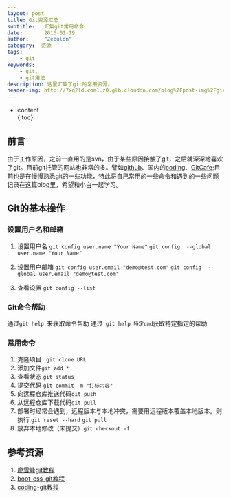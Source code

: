 ```yaml
---
layout: post
title: Git资源汇总
subtitle:   汇集git常用命令
date:       2016-01-19
author:     "Zebulon"
category:  资源
tags:
    - git
keywords:
    - git,
    - git用法
description: 这里汇集了git的常用资源。
header-img: http://7xq2ld.com1.z0.glb.clouddn.com/blog%2Fpost-img%2Fgirls.jpg
---
```

* content  
{:toc} 

## 前言

由于工作原因，之前一直用的是svn，由于某些原因接触了git，之后就深深地喜欢了git。目前git托管的网站也非常的多。譬如[github](http://www.github.com)、国内的[coding](http://www.coding.net)、[GitCafe](http://www.GitCafe.com);目前也是在慢慢熟悉git的一些功能，特此将自己常用的一些命令和遇到的一些问题记录在这篇blog里，希望和小白一起学习。

## Git的基本操作

### 设置用户名和邮箱

1. 设置用户名
`git config user.name "Your Name"`
`git config  --global user.name "Your Name"`


2. 设置用户邮箱
`git config user.email "demo@test.com"`
`git config  --global user.email "demo@test.com"`


3. 查看设置
```git config --list```

### Git命令帮助 

通过```git help ```来获取命令帮助
通过``` git help 特定cmd```获取特定指定的帮助

### 常用命令
1. 克隆项目 ``` git clone URL```
2. 添加文件``` git add * ```
3. 查看状态 ``` git status ```
4. 提交代码 ``` git commit -m "打标内容"  ```
5. 向远程仓库推送代码``` git push ```
6. 从远程仓库下载代码``` git pull ```
7. 部署时经常会遇到，远程版本与本地冲突，需要用远程版本覆盖本地版本。则执行
```git reset --hard```
```git pull```
8. 放弃本地修改（未提交）```git checkout -f```

## 参考资源

1. [廖雪峰git教程](http://www.liaoxuefeng.com/wiki/0013739516305929606dd18361248578c67b8067c8c017b000/)
2. [boot-css-git教程](http://www.bootcss.com/p/git-guide/)
3. [coding-git教程](https://coding.net/help/faq/git/git.html)


